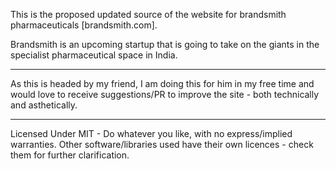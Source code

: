 
This is the proposed updated source of the website for brandsmith pharmaceuticals [brandsmith.com].

Brandsmith is an upcoming startup that is going to take on the giants in the specialist pharmaceutical space in India.

----------
As this is headed by my friend, I am doing this for him in my free time and would love to receive suggestions/PR to improve the site - both technically and asthetically.

----------
Licensed Under MIT - Do whatever you like, with no express/implied warranties.
Other software/libraries used have their own licences - check them for further clarification.